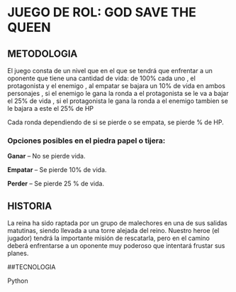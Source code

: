 # **JUEGO DE ROL: GOD SAVE THE QUEEN**

## METODOLOGIA

El juego consta de un nivel que en el que se tendrá que enfrentar a un oponente que tiene una cantidad de vida:
de 100% cada uno , el protagonista y el enemigo , al empatar se bajara un 10% de vida en ambos personajes , si el enemigo le gana
la ronda a el protagonista se le va a bajar el 25% de vida , si el protagonista le gana la ronda a el enemigo tambien se le bajara a este el 25% de HP

Cada ronda dependiendo de si se pierde o se empata, se pierde % de HP.
### Opciones posibles en el piedra papel o tijera: 

**Ganar** – No se pierde vida.  

**Empatar**  – Se pierde 10% de vida. 

**Perder** – Se pierde 25 % de vida. 

## HISTORIA

La reina ha sido raptada por un grupo de malechores en una de sus salidas matutinas, siendo llevada a una torre alejada del reino. 
Nuestro heroe (el jugador) tendrá la importante misión de rescatarla, pero en el camino deberá enfrentarse a un oponente muy poderoso
que intentará frustar sus planes.  

##TECNOLOGIA

Python
